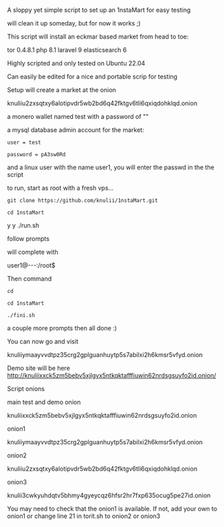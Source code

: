 A sloppy yet simple script to set up an 1nstaMart for easy testing

will clean it up someday, but for now it works ;)

This script will install an eckmar based market from head to toe:

tor 0.4.8.1
php 8.1 
laravel 9
elasticsearch 6

Highly scripted and only tested on Ubuntu 22.04

Can easily be edited for a nice and portable scrip for testing

Setup will create a market at the onion

knuliiu2zxsqtxy6alotipvdr5wb2bd6q42fktgv6tli6qxiqdohklqd.onion

a monero wallet named test with a password of ""

a mysql database admin account for the market:

    user = test 

    password = pA3sw0Rd

  and a linux user with the name user1, you will enter the passwd in the the script  

to run, start as root with a fresh vps...

    git clone https://github.com/knulii/1nstaMart.git

    cd 1nstaMart

y
y
    ./run.sh

follow prompts


will complete with 

user1@---:/root$ 

Then command 

    cd

    cd 1nstaMart

    ./fini.sh

a couple more prompts
then all done :)

You can now go and visit 

knuliiymaayvvdtpz35crg2gplguanhuytp5s7abilxi2h6kmsr5vfyd.onion

Demo site will be here http://knuliixxck5zm5bebv5xjlgyx5ntkqktafffiuwin62nrdsgsuyfo2id.onion/

Script onions

main test and demo onion

knuliixxck5zm5bebv5xjlgyx5ntkqktafffiuwin62nrdsgsuyfo2id.onion

onion1

knuliiymaayvvdtpz35crg2gplguanhuytp5s7abilxi2h6kmsr5vfyd.onion

onion2

knuliiu2zxsqtxy6alotipvdr5wb2bd6q42fktgv6tli6qxiqdohklqd.onion

onion3

knulii3cwkyuhdqtv5bhmy4gyeycqz6hfsr2hr7fxp635ocug5pe27id.onion

You may need to check that the onion1 is available. If not, add your own to onion1 or change line 21 in torit.sh to onion2 or onion3